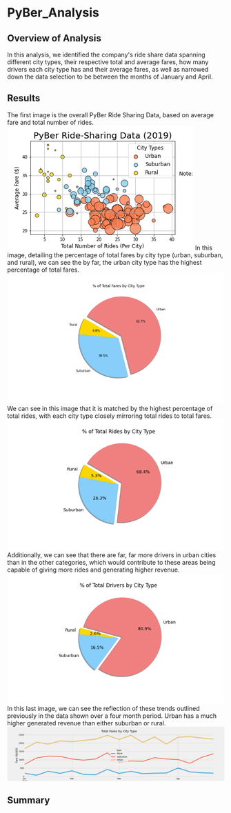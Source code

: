 # PyBer_Analysis

## Overview of Analysis
In this analysis, we identified the company's ride share data spanning different city types, their respective total and average fares, how many drivers each city type has and their average fares, as well as narrowed down the data selection to be between the months of January and April.

## Results
The first image is the overall PyBer Ride Sharing Data, based on average fare and total number of rides.
![Fig1](/analysis/Fig1.png)
In this image, detailing the percentage of total fares by city type (urban, suburban, and rural), we can see the by far, the urban city type has the highest percentage of total fares.
![Fig5](/analysis/Fig5.png)
We can see in this image that it is matched by the highest percentage of total rides, with each city type closely mirroring total rides to total fares.
![Fig6](/analysis/Fig6.png)
Additionally, we can see that there are far, far more drivers in urban cities than in the other categories, which would contribute to these areas being capable of giving more rides and generating higher revenue.
![Fig7](/analysis/Fig7.png)
In this last image, we can see the reflection of these trends outlined previously in the data shown over a four month period. Urban has a much higher generated revenue than either suburban or rural.
![PyBer_fare_summary](/analysis/PyBer_fare_summary.png)

## Summary

